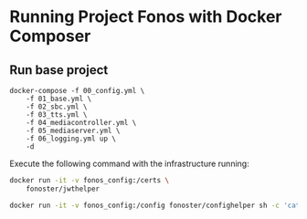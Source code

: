 # Running Project Fonos with Docker Composer

## Run base project

```
docker-compose -f 00_config.yml \
    -f 01_base.yml \
    -f 02_sbc.yml \
    -f 03_tts.yml \
    -f 04_mediacontroller.yml \
    -f 05_mediaserver.yml \
    -f 06_logging.yml up \
    -d 
```

Execute the following command with the infrastructure running:

```bash
docker run -it -v fonos_config:/certs \
    fonoster/jwthelper 

docker run -it -v fonos_config:/config fonoster/confighelper sh -c 'cat /config/config'  > ~/.fonos/config
```
